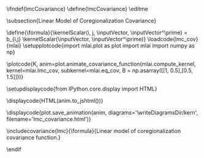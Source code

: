 \ifndef{lmcCovariance}
\define{lmcCovariance}
\editme

\subsection{Linear Model of Coregionalization Covariance}

\define{\formula}{\kernelScalar(i, j, \inputVector, \inputVector^\prime) = b_{i,j} \kernelScalar(\inputVector, \inputVector^\prime)}
\loadcode{lmc_cov}{mlai}
\setupplotcode{import mlai.plot as plot
import mlai
import numpy as np}

\plotcode{K, anim=plot.animate_covariance_function(mlai.compute_kernel, 
                                         kernel=mlai.lmc_cov, subkernel=mlai.eq_cov,
										 B = np.asarray([[1, 0.5],[0.5, 1.5]]))}

\setupdisplaycode{from IPython.core.display import HTML}

\displaycode{HTML(anim.to_jshtml())}

\displaycode{plot.save_animation(anim, 
                    diagrams='\writeDiagramsDir/kern', 
				    filename='lmc_covariance.html')}


\includecovariance{lmc}{\formula}{Linear model of coregionalization covariance function.}


\endif
